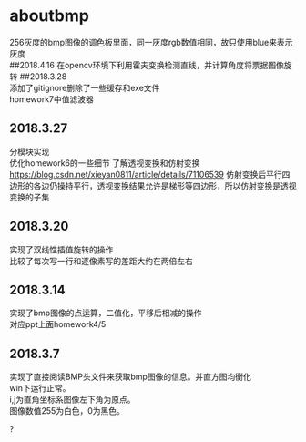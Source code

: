 # aboutbmp

256灰度的bmp图像的调色板里面，同一灰度rgb数值相同，故只使用blue来表示灰度   
##2018.4.16
在opencv环境下利用霍夫变换检测直线，并计算角度将票据图像旋转
##2018.3.28  
添加了gitignore删除了一些缓存和exe文件  
homework7中值滤波器  
## 2018.3.27  
分模块实现  
优化homework6的一些细节
了解透视变换和仿射变换
https://blog.csdn.net/xieyan0811/article/details/71106539
仿射变换后平行四边形的各边仍操持平行，透视变换结果允许是梯形等四边形，所以仿射变换是透视变换的子集  

## 2018.3.20   
实现了双线性插值旋转的操作  
比较了每次写一行和逐像素写的差距大约在两倍左右  

## 2018.3.14  
实现了bmp图像的点运算，二值化，平移后相减的操作  
对应ppt上面homework4/5  

## 2018.3.7  
实现了直接阅读BMP头文件来获取bmp图像的信息。并直方图均衡化  
win下运行正常。  
i,j为直角坐标系图像左下角为原点。  
图像数值255为白色，0为黑色。 



?